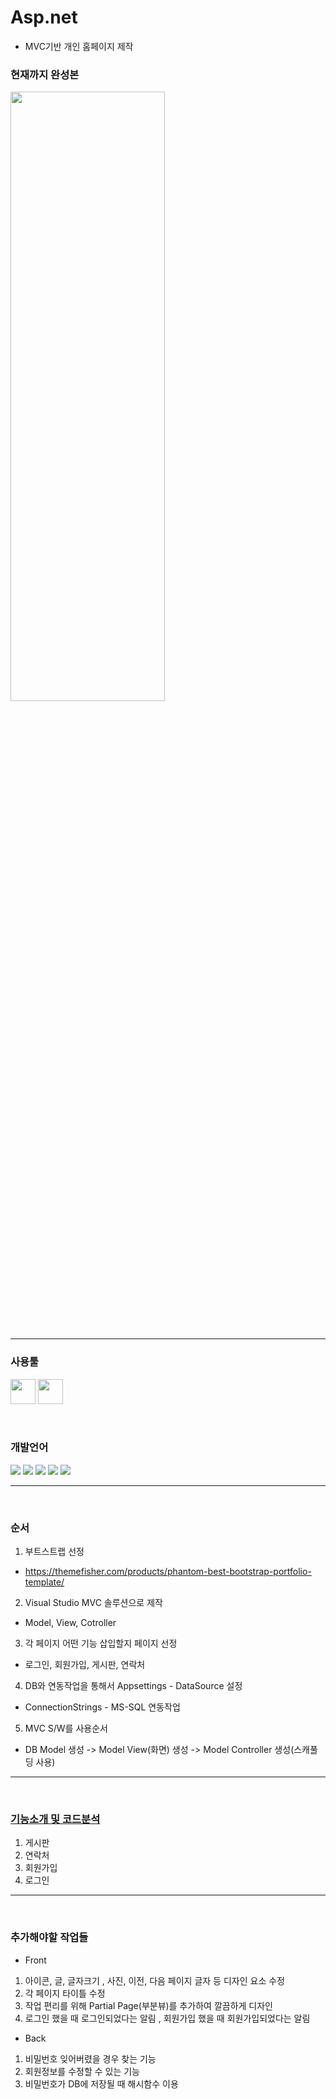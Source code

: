 # Asp.net
- MVC기반 개인 홈페이지 제작

### 현재까지 완성본
<p align='left'>
  <img width="70%" height="50%" src="https://github.com/WhiteHair-H/Asp.net/blob/main/MVCPortFolio/IntroFile/GIF/Complete.gif">
</p>

<br>

---------------

### 사용툴
<p align='left'>
  <img height="40" src="https://img.icons8.com/color/48/000000/visual-studio-2019.png">
  <img height="40" src="https://d1jnx9ba8s6j9r.cloudfront.net/blog/wp-content/uploads/2019/10/logo.png">
</p>


<br>

### 개발언어
<p align='left'>
  <img src="https://img.shields.io/badge/C%23-239120?style=for-the-badge&logo=c-sharp&logoColor=white"/>
  <img src="https://img.shields.io/badge/.NET-5C2D91?style=for-the-badge&logo=.net&logoColor=white"/>
  <img src="https://img.shields.io/badge/HTML5-E34F26?style=for-the-badge&logo=html5&logoColor=white"/>
  <img src="https://img.shields.io/badge/JavaScript-F7DF1E?style=for-the-badge&logo=javascript&logoColor=black"/>
  <img src="https://img.shields.io/badge/CSS3-1572B6?style=for-the-badge&logo=css3&logoColor=white"/>
</p>

---------------

<br>

### 순서

1. 부트스트랩 선정
- https://themefisher.com/products/phantom-best-bootstrap-portfolio-template/

2. Visual Studio MVC 솔루션으로 제작
- Model, View, Cotroller

3. 각 페이지 어떤 기능 삽입할지 페이지 선정
-  로그인, 회원가입, 게시판, 연락처

4. DB와 연동작업을 통해서 Appsettings - DataSource 설정
-  ConnectionStrings - MS-SQL 연동작업

5. MVC S/W를 사용순서
- DB Model 생성 -> Model View(화면) 생성 -> Model Controller 생성(스캐풀딩 사용)

---------------

<br>

### [기능소개 및 코드분석](https://github.com/WhiteHair-H/Asp.net/tree/main/MVCPortFolio)
1. 게시판 
2. 연락처
3. 회원가입 
4. 로그인 

---------------

<br>

### 추가해야할 작업들
- Front
1. 아이콘, 글, 글자크기 , 사진, 이전, 다음 페이지 글자 등 디자인 요소 수정
2. 각 페이지 타이틀 수정
3. 작업 편리를 위해 Partial Page(부분뷰)를 추가하여 깔끔하게 디자인
4. 로그인 했을 때 로그인되었다는 알림 , 회원가입 했을 때 회원가입되었다는 알림

- Back
1. 비밀번호 잊어버렸을 경우 찾는 기능
2. 회원정보를 수정할 수 있는 기능
3. 비밀번호가 DB에 저장될 때 해시함수 이용

